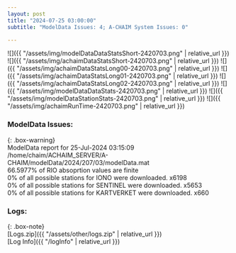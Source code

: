 ```yaml
---
layout: post
title: "2024-07-25 03:00:00"
subtitle: "ModelData Issues: 4; A-CHAIM System Issues: 0"

---
```


![]({{ "/assets/img/modelDataDataStatsShort-2420703.png" | relative_url }})
![]({{ "/assets/img/achaimDataStatsShort-2420703.png" | relative_url }})
![]({{ "/assets/img/achaimDataStatsLong00-2420703.png" | relative_url }})
![]({{ "/assets/img/achaimDataStatsLong01-2420703.png" | relative_url }})
![]({{ "/assets/img/achaimDataStatsLong02-2420703.png" | relative_url }})
![]({{ "/assets/img/modelDataDataStats-2420703.png" | relative_url }})
![]({{ "/assets/img/modelDataStationStats-2420703.png" | relative_url }})
![]({{ "/assets/img/achaimRunTime-2420703.png" | relative_url }})


### ModelData Issues:  
  
{: .box-warning}  
 ModelData report for 25-Jul-2024 03:15:09   
 /home/chaim/ACHAIM_SERVER/A-CHAIM/modelData/2024/207/03/modelData.mat   
 66.5977% of RIO absoprtion values are finite   
 0% of all possible stations for IONO were downloaded. x6198   
 0% of all possible stations for SENTINEL were downloaded. x5653   
 0% of all possible stations for KARTVERKET were downloaded. x660   
  


### Logs:  
  
{: .box-note}  
[Logs.zip]({{ "/assets/other/logs.zip" | relative_url }})  
[Log Info]({{ "/logInfo" | relative_url }})  
